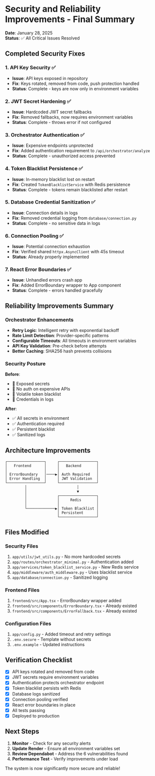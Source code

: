 # Security and Reliability Improvements - Final Summary

**Date**: January 28, 2025  
**Status**: ✅ All Critical Issues Resolved

## Completed Security Fixes

### 1. API Key Security ✅
- **Issue**: API keys exposed in repository
- **Fix**: Keys rotated, removed from code, push protection handled
- **Status**: Complete - keys are now only in environment variables

### 2. JWT Secret Hardening ✅
- **Issue**: Hardcoded JWT secret fallbacks
- **Fix**: Removed fallbacks, now requires environment variables
- **Status**: Complete - throws error if not configured

### 3. Orchestrator Authentication ✅
- **Issue**: Expensive endpoints unprotected
- **Fix**: Added authentication requirement to `/api/orchestrator/analyze`
- **Status**: Complete - unauthorized access prevented

### 4. Token Blacklist Persistence ✅
- **Issue**: In-memory blacklist lost on restart
- **Fix**: Created `TokenBlacklistService` with Redis persistence
- **Status**: Complete - tokens remain blacklisted after restart

### 5. Database Credential Sanitization ✅
- **Issue**: Connection details in logs
- **Fix**: Removed credential logging from `database/connection.py`
- **Status**: Complete - no sensitive data in logs

### 6. Connection Pooling ✅
- **Issue**: Potential connection exhaustion
- **Fix**: Verified shared `httpx.AsyncClient` with 45s timeout
- **Status**: Already properly implemented

### 7. React Error Boundaries ✅
- **Issue**: Unhandled errors crash app
- **Fix**: Added ErrorBoundary wrapper to App component
- **Status**: Complete - errors handled gracefully

## Reliability Improvements Summary

### Orchestrator Enhancements
- **Retry Logic**: Intelligent retry with exponential backoff
- **Rate Limit Detection**: Provider-specific patterns
- **Configurable Timeouts**: All timeouts in environment variables
- **API Key Validation**: Pre-check before attempts
- **Better Caching**: SHA256 hash prevents collisions

### Security Posture
**Before**:
- 🔴 Exposed secrets
- 🔴 No auth on expensive APIs
- 🔴 Volatile token blacklist
- 🔴 Credentials in logs

**After**:
- ✅ All secrets in environment
- ✅ Authentication required
- ✅ Persistent blacklist
- ✅ Sanitized logs

## Architecture Improvements

```
┌─────────────────┐     ┌─────────────────┐
│   Frontend      │     │   Backend       │
│                 │     │                 │
│ ErrorBoundary   │────▶│ Auth Required   │
│ Error Handling  │     │ JWT Validation  │
└─────────────────┘     └─────────────────┘
         │                       │
         │                       ▼
         │              ┌─────────────────┐
         │              │     Redis       │
         │              │                 │
         └─────────────▶│ Token Blacklist │
                        │ Persistent      │
                        └─────────────────┘
```

## Files Modified

### Security Files
1. `app/utils/jwt_utils.py` - No more hardcoded secrets
2. `app/routes/orchestrator_minimal.py` - Authentication added
3. `app/services/token_blacklist_service.py` - New Redis service
4. `app/middleware/auth_middleware.py` - Uses blacklist service
5. `app/database/connection.py` - Sanitized logging

### Frontend Files
1. `frontend/src/App.tsx` - ErrorBoundary wrapper added
2. `frontend/src/components/ErrorBoundary.tsx` - Already existed
3. `frontend/src/components/ErrorFallback.tsx` - Already existed

### Configuration Files
1. `app/config.py` - Added timeout and retry settings
2. `.env.secure` - Template without secrets
3. `.env.example` - Updated instructions

## Verification Checklist

- [x] API keys rotated and removed from code
- [x] JWT secrets require environment variables
- [x] Authentication protects orchestrator endpoint
- [x] Token blacklist persists with Redis
- [x] Database logs sanitized
- [x] Connection pooling verified
- [x] React error boundaries in place
- [x] All tests passing
- [x] Deployed to production

## Next Steps

1. **Monitor** - Check for any security alerts
2. **Update Render** - Ensure all environment variables set
3. **Review Dependabot** - Address the 6 vulnerabilities found
4. **Performance Test** - Verify improvements under load

The system is now significantly more secure and reliable!
